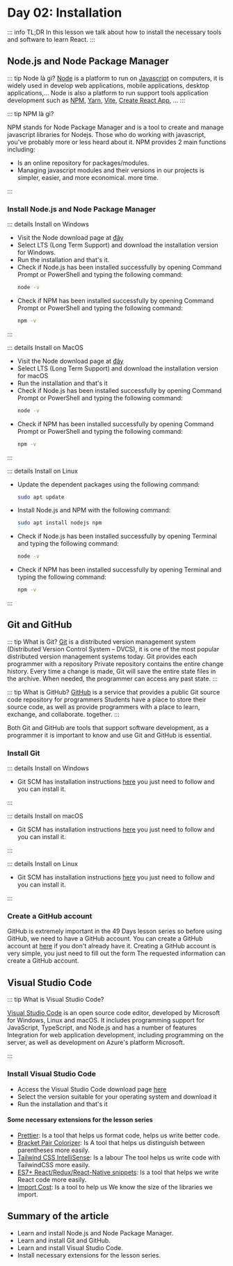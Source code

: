 # Day 02: Installation

::: info TL;DR
In this lesson we talk about how to install the necessary tools and software to learn React.
:::

## Node.js and  Node Package Manager

::: tip Node là gì?
[Node](https://nodejs.org/en/) is a platform to run on [Javascript](https://www.javascript.com/) on computers, it is
widely used in
develop web applications, mobile applications, desktop applications,... Node is also a platform to run support tools
application development such
as [NPM](https://www.npmjs.com/), [Yarn](https://yarnpkg.com/), [Vite](https://vitejs.dev/),
[Create React App](https://create-react-app.dev/), ...
:::

::: tip NPM là gì?

NPM stands for Node Package Manager and is a tool to create and manage javascript libraries for Nodejs. Those who do
working with javascript, you've probably more or less heard about it.
NPM provides 2 main functions including:

- Is an online repository for packages/modules.
- Managing javascript modules and their versions in our projects is simpler, easier, and more economical.
  more time.

:::

### Install Node.js and Node Package Manager

::: details Install on Windows

- Visit the Node download page at [đây](https://nodejs.org/en/download/)
- Select LTS (Long Term Support) and download the installation version for Windows.
- Run the installation and that's it.
- Check if Node.js has been installed successfully by opening Command Prompt or PowerShell and typing the following
  command:
    ```bash
    node -v 
    ```
- Check if NPM has been installed successfully by opening Command Prompt or PowerShell and typing the following command:
    ```bash
    npm -v
    ```

:::

::: details Install on MacOS

- Visit the Node download page at [đây](https://nodejs.org/en/download/)
- Select LTS (Long Term Support) and download the installation version for macOS
- Run the installation and that's it
- Check if Node.js has been installed successfully by opening Command Prompt or PowerShell and typing the following
  command:
    ```bash
    node -v
    ```
- Check if NPM has been installed successfully by opening Command Prompt or PowerShell and typing the following command:
    ```bash
    npm -v
    ```

:::

::: details Install on Linux

- Update the dependent packages using the following command:
    ```bash
    sudo apt update
    ```
- Install Node.js and NPM with the following command:
    ```bash
    sudo apt install nodejs npm
    ```
- Check if Node.js has been installed successfully by opening Terminal and typing the following command:
    ```bash
    node -v
    ```
- Check if NPM has been installed successfully by opening Terminal and typing the following command:
    ```bash
    npm -v
    ```

:::

## Git and GitHub

::: tip What is Git?
[Git](https://git-scm.com/) is a distributed version management system (Distributed Version Control System – DVCS), it
is one of the most popular distributed version management systems today. Git provides each programmer with a repository
Private repository contains the entire change history. Every time a change is made, Git will save the entire state
files in the archive. When needed, the programmer can access any past state.
:::

::: tip What is GitHub?
[GitHub](https://github.com/) is a service that provides a public Git source code repository for programmers
Students have a place to store their source code, as well as provide programmers with a place to learn, exchange, and
collaborate.
together.
:::

Both Git and GitHub are tools that support software development, as a programmer it is important to know and use Git and
GitHub is essential.

### Install Git

::: details Install on Windows

- Git SCM has installation instructions [here](https://git-scm.com/download/win) you just need to follow and you can
  install it.

:::

::: details Install on macOS

- Git SCM has installation instructions [here](https://git-scm.com/download/mac) you just need to follow and you can
  install it.

:::

::: details Install on Linux

- Git SCM has installation instructions [here](https://git-scm.com/download/linux) you just need to follow and you can
  install it.

:::

### Create a GitHub account

GitHub is extremely important in the 49 Days lesson series so before using GitHub, we need to have a
GitHub account. You can create a GitHub account at
[here](https://github.com/signup) if you don't already have it. Creating a GitHub account is very simple, you just need
to fill out the form
The requested information can create a GitHub account.

## Visual Studio Code

::: tip What is Visual Studio Code?

[Visual Studio Code](https://code.visualstudio.com/) is an open source code editor, developed by Microsoft
for Windows, Linux and macOS. It includes programming support for JavaScript, TypeScript, and Node.js and has a number
of features
Integration for web application development, including programming on the server, as well as development on Azure's
platform
Microsoft.

:::

### Install Visual Studio Code

- Access the Visual Studio Code download page [here](https://code.visualstudio.com/download)
- Select the version suitable for your operating system and download it
- Run the installation and that's it

#### Some necessary extensions for the lesson series

- [Prettier](https://marketplace.visualstudio.com/items?itemName=esbenp.prettier-vscode): Is a tool that helps us
  format code, helps us write better code.
- [Bracket Pair Colorizer](https://marketplace.visualstudio.com/items?itemName=CoenraadS.bracket-pair-colorizer): Is
  A tool that helps us distinguish between parentheses more easily.
- [Tailwind CSS IntelliSense](https://marketplace.visualstudio.com/items?itemName=bradlc.vscode-tailwindcss): Is a
  labour The tool helps us write code with TailwindCSS more easily.
- [ES7+ React/Redux/React-Native snippets](https://marketplace.visualstudio.com/items?itemName=dsznajder.es7-react-js-snippets):
  Is a tool that helps we write React code more easily.
- [Import Cost](https://marketplace.visualstudio.com/items?itemName=wix.vscode-import-cost): Is a tool to help us
  We know the size of the libraries we import.

## Summary of the article

- Learn and install Node.js and Node Package Manager.
- Learn and install Git and GitHub.
- Learn and install Visual Studio Code.
- Install necessary extensions for the lesson series.

